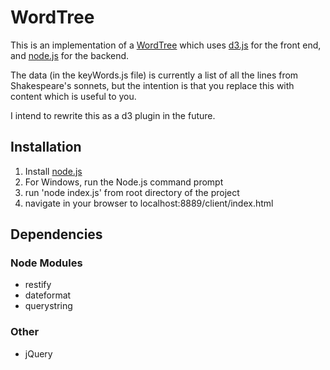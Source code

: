 WordTree
========

This is an implementation of a [WordTree](http://www-958.ibm.com/software/data/cognos/manyeyes/page/Word_Tree.html) which uses [d3.js](http://d3js.org) for the front end, and [node.js](http://nodejs.org) for the backend. 

The data (in the keyWords.js file) is currently a list of all the lines from Shakespeare's sonnets, but the intention is that you replace this with content which is useful to you.

I intend to rewrite this as a d3 plugin in the future.

Installation
------------

1. Install [node.js](http://nodejs.org) 
2. For Windows, run the Node.js command prompt
3. run 'node index.js' from root directory of the project
4. navigate in your browser to localhost:8889/client/index.html

Dependencies
------------

### Node Modules
* restify
* dateformat
* querystring

### Other
* jQuery
